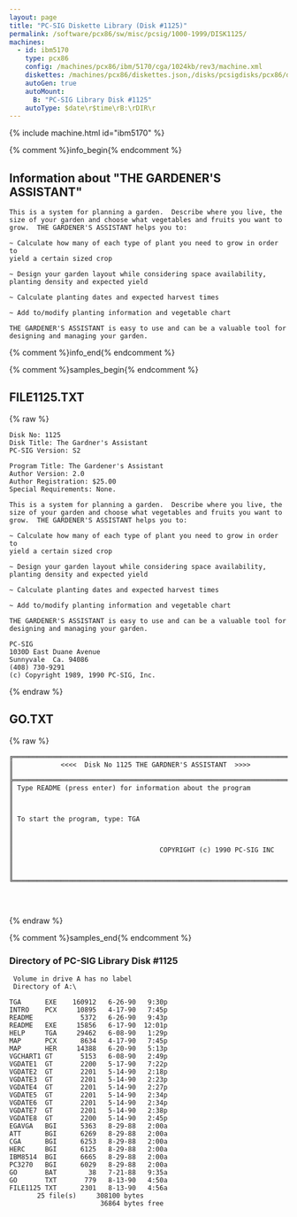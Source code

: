 ```yaml
---
layout: page
title: "PC-SIG Diskette Library (Disk #1125)"
permalink: /software/pcx86/sw/misc/pcsig/1000-1999/DISK1125/
machines:
  - id: ibm5170
    type: pcx86
    config: /machines/pcx86/ibm/5170/cga/1024kb/rev3/machine.xml
    diskettes: /machines/pcx86/diskettes.json,/disks/pcsigdisks/pcx86/diskettes.json
    autoGen: true
    autoMount:
      B: "PC-SIG Library Disk #1125"
    autoType: $date\r$time\rB:\rDIR\r
---
```


{% include machine.html id="ibm5170" %}

{% comment %}info_begin{% endcomment %}

## Information about "THE GARDENER'S ASSISTANT"

    This is a system for planning a garden.  Describe where you live, the
    size of your garden and choose what vegetables and fruits you want to
    grow.  THE GARDENER'S ASSISTANT helps you to:
    
    ~ Calculate how many of each type of plant you need to grow in order to
    yield a certain sized crop
    
    ~ Design your garden layout while considering space availability,
    planting density and expected yield
    
    ~ Calculate planting dates and expected harvest times
    
    ~ Add to/modify planting information and vegetable chart
    
    THE GARDENER'S ASSISTANT is easy to use and can be a valuable tool for
    designing and managing your garden.
{% comment %}info_end{% endcomment %}

{% comment %}samples_begin{% endcomment %}

## FILE1125.TXT

{% raw %}
```
Disk No: 1125                                                           
Disk Title: The Gardner's Assistant                                     
PC-SIG Version: S2                                                      
                                                                        
Program Title: The Gardener's Assistant                                 
Author Version: 2.0                                                     
Author Registration: $25.00                                             
Special Requirements: None.                                             
                                                                        
This is a system for planning a garden.  Describe where you live, the   
size of your garden and choose what vegetables and fruits you want to   
grow.  THE GARDENER'S ASSISTANT helps you to:                           
                                                                        
~ Calculate how many of each type of plant you need to grow in order to 
yield a certain sized crop                                              
                                                                        
~ Design your garden layout while considering space availability,       
planting density and expected yield                                     
                                                                        
~ Calculate planting dates and expected harvest times                   
                                                                        
~ Add to/modify planting information and vegetable chart                
                                                                        
THE GARDENER'S ASSISTANT is easy to use and can be a valuable tool for  
designing and managing your garden.                                     
                                                                        
PC-SIG                                                                  
1030D East Duane Avenue                                                 
Sunnyvale  Ca. 94086                                                    
(408) 730-9291                                                          
(c) Copyright 1989, 1990 PC-SIG, Inc.                                         
```
{% endraw %}

## GO.TXT

{% raw %}
```
╔═════════════════════════════════════════════════════════════════════════╗
║            <<<<  Disk No 1125 THE GARDNER'S ASSISTANT  >>>>             ║
╠═════════════════════════════════════════════════════════════════════════╣
║ Type README (press enter) for information about the program             ║
║                                                                         ║
║ To start the program, type: TGA                                         ║
║                                                                         ║
║                                     COPYRIGHT (c) 1990 PC-SIG INC       ║
║                                                                         ║
╚═════════════════════════════════════════════════════════════════════════╝




```
{% endraw %}

{% comment %}samples_end{% endcomment %}

### Directory of PC-SIG Library Disk #1125

     Volume in drive A has no label
     Directory of A:\

    TGA      EXE    160912   6-26-90   9:30p
    INTRO    PCX     10895   4-17-90   7:45p
    README            5372   6-26-90   9:43p
    README   EXE     15856   6-17-90  12:01p
    HELP     TGA     29462   6-08-90   1:29p
    MAP      PCX      8634   4-17-90   7:45p
    MAP      HER     14388   6-20-90   5:13p
    VGCHART1 GT       5153   6-08-90   2:49p
    VGDATE1  GT       2200   5-17-90   7:22p
    VGDATE2  GT       2201   5-14-90   2:18p
    VGDATE3  GT       2201   5-14-90   2:23p
    VGDATE4  GT       2201   5-14-90   2:27p
    VGDATE5  GT       2201   5-14-90   2:34p
    VGDATE6  GT       2201   5-14-90   2:34p
    VGDATE7  GT       2201   5-14-90   2:38p
    VGDATE8  GT       2200   5-14-90   2:45p
    EGAVGA   BGI      5363   8-29-88   2:00a
    ATT      BGI      6269   8-29-88   2:00a
    CGA      BGI      6253   8-29-88   2:00a
    HERC     BGI      6125   8-29-88   2:00a
    IBM8514  BGI      6665   8-29-88   2:00a
    PC3270   BGI      6029   8-29-88   2:00a
    GO       BAT        38   7-21-88   9:35a
    GO       TXT       779   8-13-90   4:50a
    FILE1125 TXT      2301   8-13-90   4:56a
           25 file(s)     308100 bytes
                           36864 bytes free
